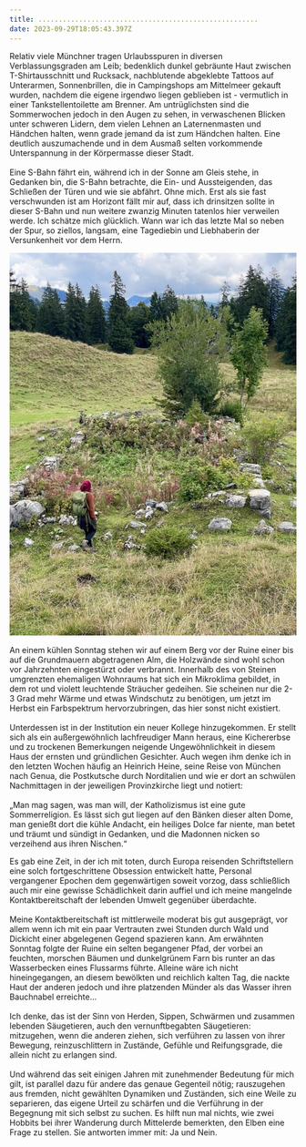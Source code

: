 ```yaml
---
title: ......................................................
date: 2023-09-29T18:05:43.397Z
---
```

Relativ viele Münchner tragen Urlaubsspuren in diversen Verblassungsgraden am Leib; bedenklich dunkel gebräunte Haut zwischen T-Shirtausschnitt und Rucksack, nachblutende abgeklebte Tattoos auf Unterarmen, Sonnenbrillen, die in Campingshops am Mittelmeer gekauft wurden, nachdem die eigene irgendwo liegen geblieben ist - vermutlich in einer Tankstellentoilette am Brenner. Am untrüglichsten sind die Sommerwochen jedoch in den Augen zu sehen, in verwaschenen Blicken unter schweren Lidern, dem vielen Lehnen an Laternenmasten und Händchen halten, wenn grade jemand da ist zum Händchen halten. Eine deutlich auszumachende und in dem Ausmaß selten vorkommende Unterspannung in der Körpermasse dieser Stadt.\
\
Eine S-Bahn fährt ein, während ich in der Sonne am Gleis stehe, in Gedanken bin, die S-Bahn betrachte, die Ein- und Aussteigenden, das Schließen der Türen und wie sie abfährt. Ohne mich. Erst als sie fast verschwunden ist am Horizont fällt mir auf, dass ich drinsitzen sollte in dieser S-Bahn und nun weitere zwanzig Minuten tatenlos hier verweilen werde. Ich schätze mich glücklich. Wann war ich das letzte Mal so neben der Spur, so ziellos, langsam, eine Tagediebin und Liebhaberin der Versunkenheit vor dem Herrn.

![](/uploads/herbstrot.jpg)

An einem kühlen Sonntag stehen wir auf einem Berg vor der Ruine einer bis auf die Grundmauern abgetragenen Alm, die Holzwände sind wohl schon vor Jahrzehnten eingestürzt oder verbrannt. Innerhalb des von Steinen umgrenzten ehemaligen Wohnraums hat sich ein Mikroklima gebildet, in dem rot und violett leuchtende Sträucher gedeihen. Sie scheinen nur die 2-3 Grad mehr Wärme und etwas Windschutz zu benötigen, um jetzt im Herbst ein Farbspektrum hervorzubringen, das hier sonst nicht existiert.\
\
Unterdessen ist in der Institution ein neuer Kollege hinzugekommen. Er stellt sich als ein außergewöhnlich lachfreudiger Mann heraus, eine Kichererbse und zu trockenen Bemerkungen neigende Ungewöhnlichkeit in diesem Haus der ernsten und gründlichen Gesichter. Auch wegen ihm denke ich in den letzten Wochen häufig an Heinrich Heine, seine Reise von München nach Genua, die Postkutsche durch Norditalien und wie er dort an schwülen Nachmittagen in der jeweiligen Provinzkirche liegt und notiert:\
\
„Man mag sagen, was man will, der Katholizismus ist eine gute Sommerreligion. Es lässt sich gut liegen auf den Bänken dieser alten Dome, man genießt dort die kühle Andacht, ein heiliges Dolce far niente, man betet und träumt und sündigt in Gedanken, und die Madonnen nicken so verzeihend aus ihren Nischen.“

Es gab eine Zeit, in der ich mit toten, durch Europa reisenden Schriftstellern eine solch fortgeschrittene Obsession entwickelt hatte, Personal vergangener Epochen dem gegenwärtigen soweit vorzog, dass schließlich auch mir eine gewisse Schädlichkeit darin auffiel und ich meine mangelnde Kontaktbereitschaft der lebenden Umwelt gegenüber überdachte.\
\
Meine Kontaktbereitschaft ist mittlerweile moderat bis gut ausgeprägt, vor allem wenn ich mit ein paar Vertrauten zwei Stunden durch Wald und Dickicht einer abgelegenen Gegend spazieren kann. Am erwähnten Sonntag folgte der Ruine ein selten begangener Pfad, der vorbei an feuchten, morschen Bäumen und dunkelgrünem Farn bis runter an das Wasserbecken eines Flussarms führte. Alleine wäre ich nicht hineingegangen, an diesem bewölkten und reichlich kalten Tag, die nackte Haut der anderen jedoch und ihre platzenden Münder als das Wasser ihren Bauchnabel erreichte...\
\
Ich denke, das ist der Sinn von Herden, Sippen, Schwärmen und zusammen lebenden Säugetieren, auch den vernunftbegabten Säugetieren: mitzugehen, wenn die anderen ziehen, sich verführen zu lassen von ihrer Bewegung, reinzuschlittern in Zustände, Gefühle und Reifungsgrade, die allein nicht zu erlangen sind.\
\
Und während das seit einigen Jahren mit zunehmender Bedeutung für mich gilt, ist parallel dazu für andere das genaue Gegenteil nötig; rauszugehen aus fremden, nicht gewählten Dynamiken und Zuständen, sich eine Weile zu separieren, das eigene Urteil zu schärfen und die Verführung in der Begegnung mit sich selbst zu suchen. Es hilft nun mal nichts, wie zwei Hobbits bei ihrer Wanderung durch Mittelerde bemerkten, den Elben eine Frage zu stellen. Sie antworten immer mit: Ja und Nein.